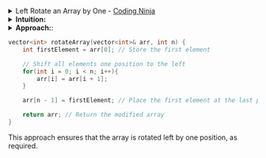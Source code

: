<details>
  <summary>Left Rotate an Array by One - <a href="https://www.codingninjas.com/studio/problems/left-rotate-an-array-by-one_5026278?utm_source=striver&utm_medium=website&utm_campaign=a_zcoursetuf&leftPanelTabValue=PROBLEM">Coding Ninja</a></summary>
  
  <!-- Your content goes here -->
## Problem statement
Given an array 'arr' containing 'n' elements, rotate this array left once and return it.

Rotating the array left by one means shifting all elements by one place to the left and moving the first element to the last position in the array.

Example:
Input: 'a' = 5, 'arr' = [1, 2, 3, 4, 5]

Output: [2, 3, 4, 5, 1]

Explanation: We moved the 2nd element to the 1st position, and 3rd element to the 2nd position, and 4th element to the 3rd position, and the 5th element to the 4th position, and move the 1st element to the 5th position.

</details>

<details>
  <summary>
  <b>Intuition:</b>
  </summary>
To rotate the array left by one position, we can follow a simple approach:
<ol>
    <li>Store the first element of the array in a temporary variable.</li>
    <li>Shift all elements one position to the left.</li>
    <li>Place the stored first element in the last position of the array.</li>
  </ol>
</details>
<details>
  <summary>
    <b>Approach:</b>:
  </summary>
<ul>
    <li>Store the first element of the array in a variable firstElement.</li>
    <li>Iterate through the array from index 0 to n-1.</li>
    <li>Replace each element at index i with the element at index i+1.</li>
    <li>Place the firstElement at the last position of the array, i.e., at index n-1.</li>
    <li>Return the modified array.</li>
  </ul>
</details>

```cpp
vector<int> rotateArray(vector<int>& arr, int n) {
    int firstElement = arr[0]; // Store the first element

    // Shift all elements one position to the left
    for(int i = 0; i < n; i++){
        arr[i] = arr[i + 1];
    }

    arr[n - 1] = firstElement; // Place the first element at the last position

    return arr; // Return the modified array
}

```

This approach ensures that the array is rotated left by one position, as required.

